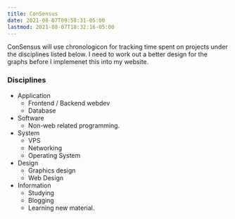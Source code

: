 ```yaml
---
title: ConSensus
date: 2021-08-07T09:58:31-05:00
lastmod: 2021-08-07T18:32:16-05:00
---
```


ConSensus will use chronologicon for tracking time spent on projects under the disciplines listed below. I need to work out a better design for the graphs before I implemenet this into my website.

### Disciplines 

* Application 
  * Frontend / Backend webdev
  * Database
* Software
  * Non-web related programming.
* System
  * VPS
  * Networking
  * Operating System
* Design
  * Graphics design
  * Web Design
* Information
  * Studying
  * Blogging
  * Learning new material.
